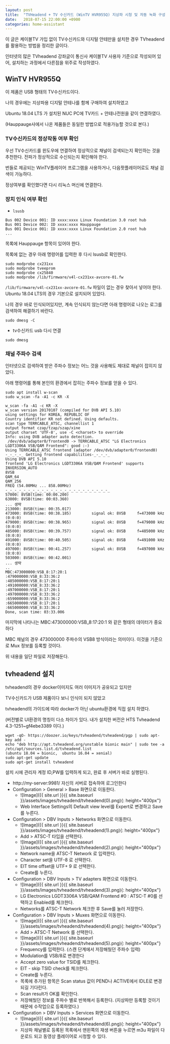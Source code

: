 ```yaml
---
layout: post
title:  "TVHeadend + TV 수신카드 (WinTV HVR955Q) 지상파 시청 및 자동 녹화 구성하기"
date:   2018-07-15 22:00:00 +0900
categories: home-assistant
---
```


이 글은 케이블TV 가입 없이 TV수신카드와 디지털 안테만을 설치한 경우 TVheadend를 활용하는 방법을 정리한 글이다.

인터넷의 많은 TVheadend 강좌글이 통신사 케이블TV 사용자 기준으로 작성되어 있어, 설치하는 과정에서 다른점을 위주로 작성하였다.

## WinTV HVR955Q

이 제품은 USB 형태의 TV수신카드이다. 

나의 경우에는 지상파용 디지털 안테나를 함께 구매하여 설치하였고

Ubuntu 18.04 LTS 가 설치된 NUC PC에 TV카드 + 안테나전원을 같이 연결하였다.

(Hauppauge사에서 나온 제품들은 동일한 방법으로 적용가능할 것으로 본다.)

### TV수신카드의 정상작동 여부 확인

우선 TV수신카드를 윈도우에 연결하여 정상적으로 채널이 검색되는지 확인하는 것을 추천한다. 전파가 정상적으로 수신되는지 확인해야 한다.

번들로 제공되는 WinTV플레이어 프로그램을 사용하거나, 다음팟플레이어로도 채널 검색이 가능하다.

정상여부를 확인했다면 다시 리눅스 머신에 연결한다.

### 장치 인식 여부 확인

* `lsusb`

```
Bus 002 Device 001: ID xxxx:xxxx Linux Foundation 3.0 root hub
Bus 001 Device 002: ID xxxx:xxxx Hauppauge
Bus 001 Device 001: ID xxxx:xxxx Linux Foundation 2.0 root hub
...
```

목록에 Hauppauge 항목이 있어야 한다.

목록에 없는 경우 아래 명령어를 입력한 후 다시 lsusb로 확인한다.

```
sudo modprobe cx231xx
sudo modprobe tveeprom
sudo modprobe cx25840
sudo modprobe /lib/firmware/v4l-cx231xx-avcore-01.fw
```

`/lib/firmware/v4l-cx231xx-avcore-01.fw` 파일이 없는 경우 찾아서 넣어야 한다. Ubuntu 18.04 LTS의 경우 기본으로 설치되어 있었다.

나의 경우 바로 인식되어있지만, 계속 인식되지 않는다면 아래 명령어로 나오는 로그를 검색하여 해결하기 바란다.

```
sudo dmesg -C
```
* tv수신카드 usb 다시 연결
```
sudo dmesg
```

### 채널 주파수 검색

인터넷으로 검색하여 받은 주파수 정보는 어느 것을 사용해도 제대로 채널이 잡히지 않았다.

아래 명령어를 통해 본인의 환경에서 잡히는 주파수 정보를 얻을 수 있다.

```
sudo apt install w-scan
sudo w_scan -fa -A1 -c KR -X
```

```
w_scan -fa -A1 -c KR -X 
w_scan version 20170107 (compiled for DVB API 5.10)
using settings for KOREA, REPUBLIC OF
Country identifier KR not defined. Using defaults.
scan type TERRCABLE_ATSC, channellist 1
output format czap/tzap/szap/xine
output charset 'UTF-8', use -C <charset> to override
Info: using DVB adapter auto detection.
 /dev/dvb/adapter0/frontend0 -> TERRCABLE_ATSC "LG Electronics LGDT3306A VSB/QAM Frontend": good :-)
Using TERRCABLE_ATSC frontend (adapter /dev/dvb/adapter0/frontend0)
-_-_-_-_ Getting frontend capabilities-_-_-_-_ 
Using DVB API 5.10
frontend 'LG Electronics LGDT3306A VSB/QAM Frontend' supports
INVERSION_AUTO
8VSB
QAM_64
QAM_256
FREQ (54.00MHz ... 858.00MHz)
-_-_-_-_-_-_-_-_-_-_-_-_-_-_-_-_-_-_-_-_-_-_-_ 
57000: 8VSB(time: 00:00.200) 
63000: 8VSB(time: 00:03.360) 
... 생략
213000: 8VSB(time: 00:35.017) 
473000: 8VSB(time: 00:38.185)         signal ok: 8VSB     f=473000 kHz (0:0:0)
479000: 8VSB(time: 00:38.965)         signal ok: 8VSB     f=479000 kHz (0:0:0)
485000: 8VSB(time: 00:39.757)         signal ok: 8VSB     f=485000 kHz (0:0:0)
491000: 8VSB(time: 00:40.505)         signal ok: 8VSB     f=491000 kHz (0:0:0)
497000: 8VSB(time: 00:41.257)         signal ok: 8VSB     f=497000 kHz (0:0:0)
503000: 8VSB(time: 00:42.001) 
... 생략
..
MBC:473000000:VSB_8:17:20:1
:479000000:VSB_8:33:36:2
:485000000:VSB_8:17:20:1
:491000000:VSB_8:33:36:2
:497000000:VSB_8:17:20:1
:497000000:VSB_8:33:36:2
:659000000:VSB_8:33:36:2
:665000000:VSB_8:17:20:1
:665000000:VSB_8:33:36:2
Done, scan time: 03:33.006
```

마지막에 나타나는 MBC:473000000:VSB_8:17:20:1 와 같은 형태의 데이터가 중요하다

MBC 채널의 경우 473000000 주파수의 VSB8 방식이라는 의미이다. 이것을 기준으로 Mux 정보를 등록할 것이다.

위 내용을 일단 파일로 저장해둔다.

## tvheadend 설치

tvheadend의 경우 docker이미지도 여러 이미지가 공유되고 있지만

TV수신카드가 USB 제품이다 보니 인식이 되지 않았고

tvheadend의 가이드에 따라 docker가 아닌 ubuntu환경에 직접 설치 하였다.

(버전별로 UI환경의 명칭이 다소 차이가 있다. 내가 설치한 버전은 HTS Tvheadend 4.3-1251~gf4ebe3389 이다.)

```
wget -qO- https://doozer.io/keys/tvheadend/tvheadend/pgp | sudo apt-key add -
echo "deb http://apt.tvheadend.org/unstable bionic main" | sudo tee -a /etc/apt/sources.list.d/tvheadend.list
(ubuntu 18.04 = bionic,  ubuntu 16.04 = xenial)
sudo apt-get update
sudo apt-get install tvheadend
```

설치 시에 관리자 계정 ID,PW를 입력하게 되고, 완료 후 서버가 바로 실행된다.

* http://my-server:9981/ 자신의 서버로 접속하여 로그인한다
* Configuration > General > Base 화면으로 이동한다.
  * ![Image]({{ site.url }}{{ site.baseurl }}/assets/images/tvheadend/tvheadend(0).png){: height="400px"}
  * Web Interface Settings의 Default view level를 Expert로 변경하고 Save를 누른다.
* Configuration > DBV Inputs > Networks 화면으로 이동한다.
  * ![Image]({{ site.url }}{{ site.baseurl }}/assets/images/tvheadend/tvheadend(1).png){: height="400px"}
  * Add > ATSC-T 타입을 선택한다.
  * ![Image]({{ site.url }}{{ site.baseurl }}/assets/images/tvheadend/tvheadend(2).png){: height="400px"}
  * Network name을 ATSC-T Network 로 입력한다.
  * Character set을 UTF-8 로 선택한다.
  * EIT time offset을 UTF+ 9 로 선택한다.
  * Create를 누른다.
* Configuration > DBV Inputs > TV adapters 화면으로 이동한다.
  * ![Image]({{ site.url }}{{ site.baseurl }}/assets/images/tvheadend/tvheadend(3).png){: height="400px"}
  * LG Electronics LGDT3306A VSB/QAM Frontend #0 : ATSC-T #0를 선택하고 Enabled를 체크한다.
  * Networks를 ATSC-T Network 체크한 후 Save를 눌러 저장한다.
* Configuration > DBV Inputs > Muxes 화면으로 이동한다.
  * ![Image]({{ site.url }}{{ site.baseurl }}/assets/images/tvheadend/tvheadend(4).png){: height="400px"}
  * Add > ATSC-T Network 를 선택한다.
  * ![Image]({{ site.url }}{{ site.baseurl }}/assets/images/tvheadend/tvheadend(5).png){: height="400px"}
  * Frequency를 입력한다. (스캔 단계에서 저장해뒀던 주파수 입력)
  * Modulation를 VSB/8로 변경한다
  * Accept zero value for TSID를 체크한다.
  * EIT - skip TSID check를 체크한다.
  * Create를 누른다.
  * 목록에 추가된 항목은 Scan status 값이 PEND나 ACTIVE에서 IDLE로 변경되길 기다린다.
  * Scan result가 OK를 확인한다.
  * 저장해뒀던 정보를 주파수 별로 반복해서 등록한다. (지상파만 등록할 것이기 때문에 수작업으로 등록하였다.)
* Configuration > DBV Inputs > Services 화면으로 이동한다.
  * ![Image]({{ site.url }}{{ site.baseurl }}/assets/images/tvheadend/tvheadend(6).png){: height="400px"}
  * 지상파 채널별로 등록된 목록에서 맨왼쪽의 재생 버튼을 누르면 m3u 파일이 다운로드 되고 동영상 플레이어로 시청할 수 있다.
